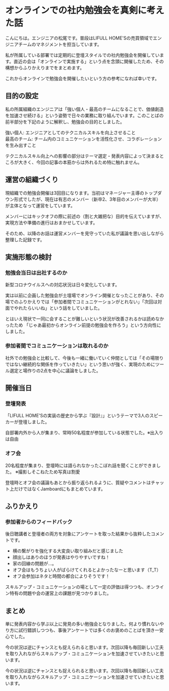 # オンラインでの社内勉強会を真剣に考えた話

こんにちは。エンジニアの松尾です。普段はLIFULL HOME'Sの売買領域でエンジニアチームのマネジメントを担当しています。

私が所属している部署では定期的に登壇スタイルでの社内勉強会を開催しています。直近の会は「オンラインで実施する」という点を念頭に開催したため、その構想からふりかえりまでをまとめます。

これからオンラインで勉強会を開催したいという方の参考になれば幸いです。

## 目的の設定

私の所属組織のエンジニアは「強い個人・最高のチームになることで、価値創造を加速させ続ける」という姿勢で日々の業務に取り組んでいます。このことばの前半部分を下記のように解釈し、勉強会の目的としました。

強い個人: エンジニアとしてのテクニカルスキルを向上させること  
最高のチーム: チーム内のコミュニケーションを活性化させ、コラボレーションを生み出すこと

テクニカルスキル向上への影響の部分はテーマ選定・発表内容によって決まるところが大きく、今回の記事の本筋からは外れるため特に触れません。

## 運営の組織づくり

現組織での勉強会開催は3回目になります。当初はマネージャー主導のトップダウン形式でしたが、現在は有志のメンバー（新卒2、3年目のメンバーが大半）が主体となって運営をしています。

メンバーにはキックオフの際に前述の（割と大雑把な）目的を伝えていますが、実現方法や準備の進行はおまかせしています。

そのため、以降のお話は運営メンバーを見守っていた私が議論を思い出しながら整理した記録です。

## 実施形態の検討

### 勉強会当日は出社するのか

新型コロナウイルスへの対応状況は日々変化しています。

実は以前に企画した勉強会が土壇場でオンライン開催となったことがあり、その場でのふりかえりでは「参加者間でコミュニケーションがとれない」「次回は対面でやれたらいいね」という話をしていました。

とはいえ現状で一同に会することが難しいという状況が改善されるかは読めなかったため 「じゃあ最初からオンライン前提の勉強会を作ろう」という方向性にしました。

### 参加者間でコミュニケーションは取れるのか

社外での勉強会と比較して、今後も一緒に働いていく仲間としては「その場限りではない継続的な関係を作っていきたい」という思いが強く、実現のためにツール選定と場作りの2点を中心に議論をしました。

## 開催当日

### 登壇発表

「LIFULL HOME'Sの実装の歴史から学ぶ『設計』」というテーマで3人のスピーカーが登壇しました。

自部署内外から人が集まり、常時50名程度が参加している状態でした。※出入りは自由

### オフ会

20名程度が集まり、登壇時には語られなかったこぼれ話を聞くことができました。
※撮影しそこねたため写真は割愛

登壇時とオフ会の議論もあとから振り返られるように、質疑やコメントはチャット上だけではなくJamboardにもまとめています。

## ふりかえり

### 参加者からのフィードバック

後日聴講者と登壇者の両方を対象にアンケートを取った結果から抜粋したコメントです。

- 横の繋がりを強化する大変良い取り組みだと感じました
- 顔出しはありのほうが発表はやりやすいですね！
- 家の回線の問題が…。
- オフ会はもうちょい人がばらけてくれるとよかったなーと思います（T_T）
- オフ会参加はネタと時間の都合によりそうです！

スキルアップ・コミュニケーションの場として一定の評価は得つつも、オンライン特有の問題や会の運営上の課題が見つかりました。

## まとめ

単に発表内容から学ぶ以上に発見の多い勉強会となりました。何より慣れないやり方に試行錯誤しつつも、事後アンケートでは多くのお褒めのことばを頂き一安心でした。

今の状況は逆にチャンスとも捉えられると思います。次回以降も毎回新しい工夫を取り入れながらスキルアップ・コミュニケーションを加速させていきたいと思います。

今の状況は逆にチャンスとも捉えられると思います。次回以降も毎回新しい工夫を取り入れながらスキルアップ・コミュニケーションを加速させていきたいと思います。
